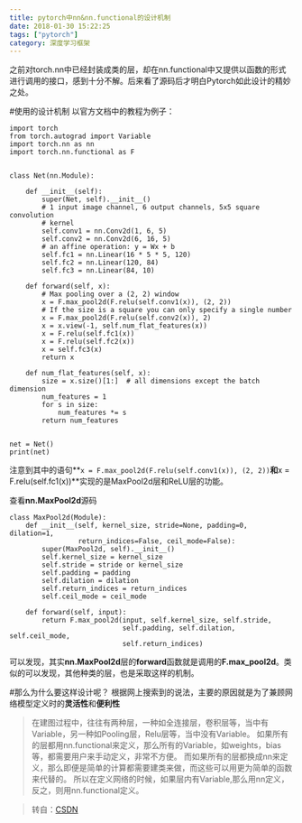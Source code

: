 ```yaml
---
title: pytorch中nn&nn.functional的设计机制
date: 2018-01-30 15:22:25
tags: ["pytorch"]
category: 深度学习框架
---
```

之前对torch.nn中已经封装成类的层，却在nn.functional中又提供以函数的形式进行调用的接口，感到十分不解。后来看了源码后才明白Pytorch如此设计的精妙之处。
<!--more-->

#使用的设计机制
以官方文档中的教程为例子：
```
import torch
from torch.autograd import Variable
import torch.nn as nn
import torch.nn.functional as F


class Net(nn.Module):

    def __init__(self):
        super(Net, self).__init__()
        # 1 input image channel, 6 output channels, 5x5 square convolution
        # kernel
        self.conv1 = nn.Conv2d(1, 6, 5)
        self.conv2 = nn.Conv2d(6, 16, 5)
        # an affine operation: y = Wx + b
        self.fc1 = nn.Linear(16 * 5 * 5, 120)
        self.fc2 = nn.Linear(120, 84)
        self.fc3 = nn.Linear(84, 10)

    def forward(self, x):
        # Max pooling over a (2, 2) window
        x = F.max_pool2d(F.relu(self.conv1(x)), (2, 2))
        # If the size is a square you can only specify a single number
        x = F.max_pool2d(F.relu(self.conv2(x)), 2)
        x = x.view(-1, self.num_flat_features(x))
        x = F.relu(self.fc1(x))
        x = F.relu(self.fc2(x))
        x = self.fc3(x)
        return x

    def num_flat_features(self, x):
        size = x.size()[1:]  # all dimensions except the batch dimension
        num_features = 1
        for s in size:
            num_features *= s
        return num_features


net = Net()
print(net)
```
注意到其中的语句**`x = F.max_pool2d(F.relu(self.conv1(x)), (2, 2))`**和**x = F.relu(self.fc1(x))**实现的是MaxPool2d层和ReLU层的功能。

查看**nn.MaxPool2d**源码
```
class MaxPool2d(Module):
    def __init__(self, kernel_size, stride=None, padding=0, dilation=1,
                 return_indices=False, ceil_mode=False):
        super(MaxPool2d, self).__init__()
        self.kernel_size = kernel_size
        self.stride = stride or kernel_size
        self.padding = padding
        self.dilation = dilation
        self.return_indices = return_indices
        self.ceil_mode = ceil_mode

    def forward(self, input):
        return F.max_pool2d(input, self.kernel_size, self.stride,
                            self.padding, self.dilation, self.ceil_mode,
                            self.return_indices)
```
可以发现，其实**nn.MaxPool2d**层的**forward**函数就是调用的**F.max_pool2d**。类似的可以发现，其他种类的层，也是采取这样的机制。

#那么为什么要这样设计呢？
根据网上搜索到的说法，主要的原因就是为了兼顾网络模型定义时的**灵活性**和**便利性**

>在建图过程中，往往有两种层，一种如全连接层，卷积层等，当中有Variable，另一种如Pooling层，Relu层等，当中没有Variable。
如果所有的层都用nn.functional来定义，那么所有的Variable，如weights，bias等，都需要用户来手动定义，非常不方便。
而如果所有的层都换成nn来定义，那么即便是简单的计算都需要建类来做，而这些可以用更为简单的函数来代替的。
所以在定义网络的时候，如果层内有Variable,那么用nn定义，反之，则用nn.functional定义。

>转自：[CSDN](http://blog.csdn.net/GZHermit/article/details/78730856)
